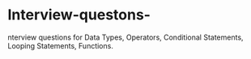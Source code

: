 # Interview-questons-
nterview questions for Data Types, Operators, Conditional Statements, Looping Statements, Functions.
